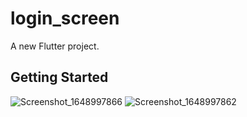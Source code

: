# login_screen

A new Flutter project.

## Getting Started


![Screenshot_1648997866](https://user-images.githubusercontent.com/52103483/161437115-60bc1829-7911-42ce-908b-26b6b54650fd.png)
![Screenshot_1648997862](https://user-images.githubusercontent.com/52103483/161437121-691733b1-e9e8-4933-8499-d770a2bf48c1.png)
